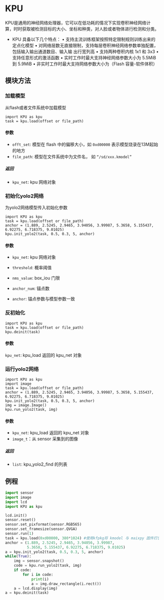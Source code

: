 KPU
=========

KPU是通用的神经网络处理器，它可以在低功耗的情况下实现卷积神经网络计算，时时获取被检测目标的大小、坐标和种类，对人脸或者物体进行检测和分类。

* KPU 具备以下几个特点：
    •   支持主流训练框架按照特定限制规则训练出来的定点化模型
    •   对网络层数无直接限制，支持每层卷积神经网络参数单独配置，包括输入输出通道数目、输入输 出行宽列高
    •   支持两种卷积内核 1x1 和 3x3
    •	支持任意形式的激活函数
    •	实时工作时最大支持神经网络参数大小为 5.5MiB 到 5.9MiB
    •	非实时工作时最大支持网络参数大小为（Flash 容量-软件体积）

## 模块方法

### 加载模型

从flash或者文件系统中加载模型

```
import KPU as kpu
task = kpu.load(offset or file_path)
```

#### 参数

* `offt_set`: 模型在 flash 中的偏移大小，如 `0xd00000` 表示模型烧录在13M起始的地方
* `file_path`: 模型在文件系统中为文件名， 如 `“/sd/xxx.kmodel”`

##### 返回

* `kpu_net`: kpu 网络对象

### 初始化yolo2网络

为yolo2网络模型传入初始化参数

```
import KPU as kpu
task = kpu.load(offset or file_path)
anchor = (1.889, 2.5245, 2.9465, 3.94056, 3.99987, 5.3658, 5.155437, 6.92275, 6.718375, 9.01025)
kpu.init_yolo2(task, 0.5, 0.3, 5, anchor)
```

#### 参数

* `kpu_net`: kpu 网络对象

* `threshold`: 概率阈值

* `nms_value`: box_iou 门限

* `anchor_num`: 锚点数

* `anchor`: 锚点参数与模型参数一致

### 反初始化

```
import KPU as kpu
task = kpu.load(offset or file_path)
kpu.deinit(task)
```

#### 参数

`kpu_net`: kpu_load 返回的 kpu_net 对象


### 运行yolo2网络

```
import KPU as kpu
import image
task = kpu.load(offset or file_path)
anchor = (1.889, 2.5245, 2.9465, 3.94056, 3.99987, 5.3658, 5.155437, 6.92275, 6.718375, 9.01025)
kpu.init_yolo2(task, 0.5, 0.3, 5, anchor)
img = image.Image()
kpu.run_yolo2(task, img)
```

#### 参数

* `kpu_net`: kpu_load 返回的 kpu_net 对象
* `image_t`：从 sensor 采集到的图像

##### 返回

* `list`: kpu_yolo2_find 的列表 

## 例程

```python
import sensor
import image
import lcd
import KPU as kpu

lcd.init()
sensor.reset()
sensor.set_pixformat(sensor.RGB565)
sensor.set_framesize(sensor.QVGA)
sensor.run(1)
task = kpu.load(0xd00000, 380*1024) #使用kfpkg将 kmodel 与 maixpy 固件打包下载到 flash
anchor = (1.889, 2.5245, 2.9465, 3.94056, 3.99987,
          5.3658, 5.155437, 6.92275, 6.718375, 9.01025)
a = kpu.init_yolo2(task, 0.5, 0.3, 5, anchor)
while(True):
    img = sensor.snapshot()
    code = kpu.run_yolo2(task, img)
    if code:
        for i in code:
            print(i)
            a = img.draw_rectangle(i.rect())
    a = lcd.display(img)
a = kpu.deinit(task)
```
